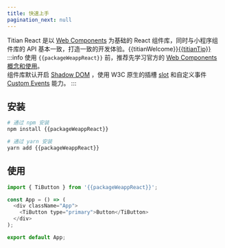 ```yaml
---
title: 快速上手
pagination_next: null
---
```


Titian React 是以 [Web Components](https://developer.mozilla.org/en-US/docs/Web/Web_Components) 为基础的 React 组件库，同时与小程序组件库的 API 基本一致，打造一致的开发体验。{{titianWelcome}}<a href="http://titian.show.hsmob.com">{{titianTip}}</a>
:::info
使用 `{{packageWeappReact}}` 前，推荐先学习官方的 [Web Components 概念和使用](https://developer.mozilla.org/zh-CN/docs/Web/Web_Components)。<br />
组件库默认开启 [Shadow DOM](https://developer.mozilla.org/en-US/docs/Web/Web_Components/Using_shadow_DOM) ，使用 W3C 原生的插槽 [slot](https://developer.mozilla.org/en-US/docs/Web/API/Element/slot) 和自定义事件 [Custom Events](https://developer.mozilla.org/en-US/docs/Web/API/CustomEvent ) 能力。
::: 

## 安装

```bash showLineNumbers
# 通过 npm 安装
npm install {{packageWeappReact}}

# 通过 yarn 安装
yarn add {{packageWeappReact}}
```

## 使用

```js showLineNumbers
import { TiButton } from '{{packageWeappReact}}';

const App = () => (
  <div className="App">
    <TiButton type="primary">Button</TiButton>
  </div>
);

export default App;
```
